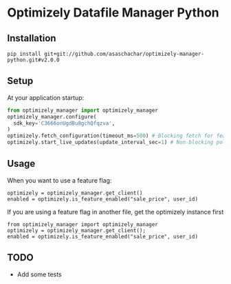 # Optimizely Datafile Manager Python
                                                                        
## Installation
```
pip install git+git://github.com/asaschachar/optimizely-manager-python.git#v2.0.0
```
 
## Setup 
At your application startup:
```python
from optimizely_manager import optimizely_manager
optimizely_manager.configure(
  sdk_key='C3666onUgdBu8gchQfqzva',
)
optimizely.fetch_configuration(timeout_ms=500) # Blocking fetch for feature configuration
optimizely.start_live_updates(update_interval_sec=1) # Non-blocking polling thread for feature configuration
```

## Usage
When you want to use a feature flag:
```
optimizely = optimizely_manager.get_client()
enabled = optimizely.is_feature_enabled("sale_price", user_id)
```                                                                     
                                                                        
If you are using a feature flag in another file, get the optimizely instance first                                                                        
```
from optimizely_manager import optimizely_manager
optimizely = optimizely_manager.get_client();
enabled = optimizely.is_feature_enabled("sale_price", user_id)
```

## TODO
- Add some tests
